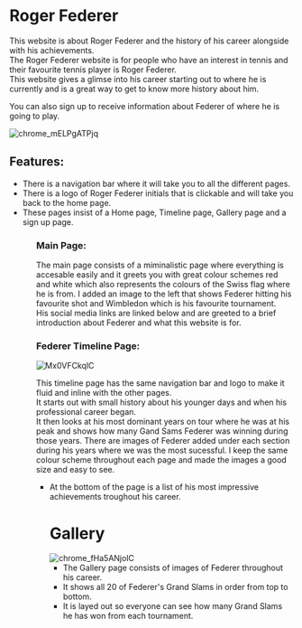 <h1>Roger Federer </h1>
<p>This website is about Roger Federer and the history of his career alongside with his achievements.
  <br>
The Roger Federer website is for people who have an interest in tennis and their favourite tennis player is Roger Federer. 
  <br>
This website gives a glimse into his career starting out to where he is currently and is a great way to get to know more history about him.
  
  You can also sign up to receive information about Federer of where he is going to play.</p>
![chrome_mELPgATPjq](https://user-images.githubusercontent.com/104302143/168820253-71f81d31-7add-4be6-ad47-a7bd506a27c8.jpg)

<h2> Features: </h2>
<ul>
  <li>There is a navigation bar where it will take you to all the different pages.</li>
   <li>There is a logo of Roger Federer initials that is clickable and will take you back to the home page.</li>
   <li>These pages insist of a Home page, Timeline page, Gallery page and a sign up page.</li>
  <ul>
    <h3> Main Page:</h3>
    <p> The main page consists of a miminalistic page where everything is accesable easily and it greets you with great colour schemes red and white which
    also represents the colours of the Swiss flag where he is from. 
    I added an image to the left that shows Federer hitting his favourite shot and Wimbledon which is his favourite tournament. 
      <br>
    His social media links are linked below and are greeted to a brief introduction about Federer and what this website is for.</p>
    <h3> Federer Timeline Page:</h3>
  
 
![Mx0VFCkqlC](https://user-images.githubusercontent.com/104302143/168828814-58fc35fe-9809-44e0-a7fe-7ff451ae1082.jpg)
    <p> This timeline page has the same navigation bar and logo to make it fluid and inline with the other pages.
      <br>
      It starts out with small history about his younger days and when his professional career began.
      <br>
      It then looks at his most dominant years on tour where he was at his peak and shows how many Gand Sams Federer was winning during those years.
      There are images of Federer added under each section during his years where we was the most sucessful. 
      I keep the same colour scheme throughout each page and made the images a good size and easy to see. </p>
    <ul>
      <li>At the bottom of the page is a list of his most impressive achievements troughout his career.
    <h1> Gallery </h1>
    ![chrome_fHa5ANjolC](https://user-images.githubusercontent.com/104302143/168984712-4b4a3946-1281-49ce-9b14-428455eebc9a.jpg)
    <ul>
      <li>The Gallery page consists of images of Federer throughout his career.
      <li>It shows all 20 of Federer's Grand Slams in order from top to bottom.</li>
      <li>It is layed out so everyone can see how many Grand Slams he has won from each tournament.</li>
      
 

   
  

